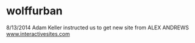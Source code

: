 wolffurban
==========
8/13/2014 Adam Keller instructed us to get new site from ALEX ANDREWS www.interactivesites.com 
